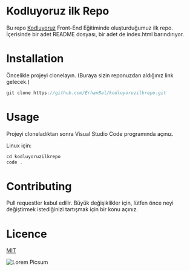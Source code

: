 # Kodluyoruz ilk Repo

Bu repo [Kodluyoruz]() Front-End Eğitiminde oluşturduğumuz ilk repo. İçerisinde bir adet README dosyası, bir adet de index.html barındırıyor.

# Installation

Öncelikle projeyi clonelayın. (Buraya sizin reponuzdan aldığınız link gelecek.)

```javascript
git clone https://github.com/ErhanBal/kodluyoruzilkrepo.git
```

# Usage

Projeyi cloneladıktan sonra Visual Studio Code programında açınız.

Linux için:

```javascript
cd kodluyoruzilkrepo
code .
```

# Contributing

Pull requestler kabul edilir. Büyük değişiklikler için, lütfen önce neyi değiştirmek istediğinizi tartışmak için bir konu açınız.

# Licence

[MIT]()

![Lorem Picsum](https://picsum.photos/200/300)
